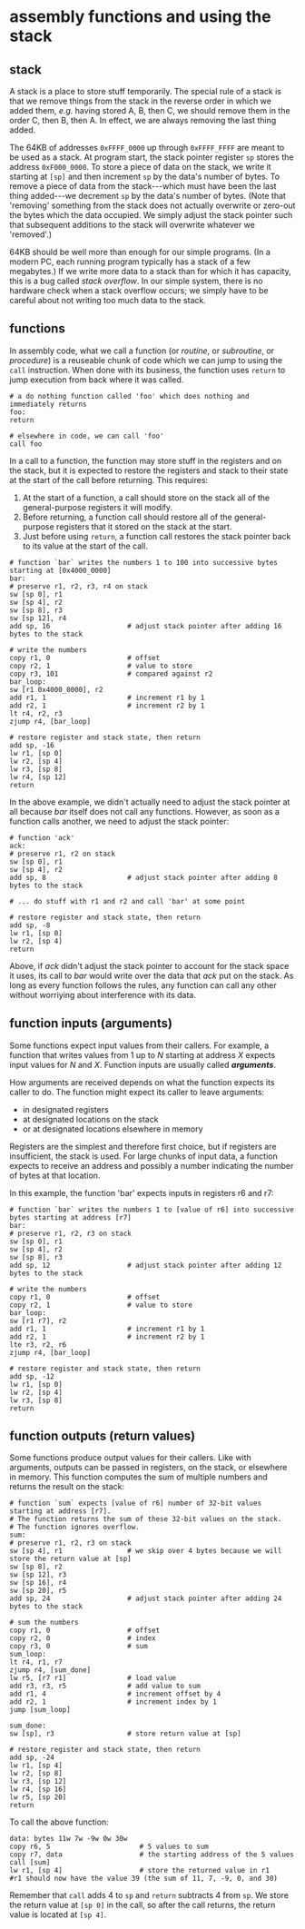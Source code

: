# assembly functions and using the stack

## stack

A stack is a place to store stuff temporarily. The special rule of a stack is that we remove things from the stack in the reverse order in which we added them, *e.g.* having stored A, B, then C, we should remove them in the order C, then B, then A. In effect, we are always removing the last thing added.

The 64KB of addresses `0xFFFF_0000` up through `0xFFFF_FFFF` are meant to be used as a stack. At program start, the stack pointer register `sp` stores the address `0xF000_0000`. To store a piece of data on the stack, we write it starting at `[sp]` and then increment `sp` by the data's number of bytes. To remove a piece of data from the stack---which must have been the last thing added---we decrement `sp` by the data's number of bytes. (Note that 'removing' something from the stack does not actually overwrite or zero-out the bytes which the data occupied. We simply adjust the stack pointer such that subsequent additions to the stack will overwrite whatever we 'removed'.)

64KB should be well more than enough for our simple programs. (In a modern PC, each running program typically has a stack of a few megabytes.) If we write more data to a stack than for which it has capacity, this is a bug called *stack overflow*. In our simple system, there is no hardware check when a stack overflow occurs; we simply have to be careful about not writing too much data to the stack.

## functions

In assembly code, what we call a function (or *routine*, or *subroutine*, or *procedure*) is a reuseable chunk of code which we can jump to using the `call` instruction. When done with its business, the function uses `return` to jump execution from back where it was called.

```
# a do nothing function called 'foo' which does nothing and immediately returns
foo:      
return

# elsewhere in code, we can call 'foo'
call foo
```

In a call to a function, the function may store stuff in the registers and on the stack, but it is expected to restore the registers and stack to their state at the start of the call before returning. This requires:

 1. At the start of a function, a call should store on the stack all of the general-purpose registers it will modify.
 2. Before returning, a function call should restore all of the general-purpose registers that it stored on the stack at the start.
 3. Just before using `return`, a function call restores the stack pointer back to its value at the start of the call.

```
# function `bar` writes the numbers 1 to 100 into successive bytes starting at [0x4000_0000]
bar:
# preserve r1, r2, r3, r4 on stack
sw [sp 0], r1
sw [sp 4], r2
sw [sp 8], r3
sw [sp 12], r4
add sp, 16                   # adjust stack pointer after adding 16 bytes to the stack

# write the numbers
copy r1, 0                   # offset
copy r2, 1                   # value to store
copy r3, 101                 # compared against r2
bar_loop:
sw [r1 0x4000_0000], r2
add r1, 1                    # increment r1 by 1
add r2, 1                    # increment r2 by 1
lt r4, r2, r3
zjump r4, [bar_loop]

# restore register and stack state, then return
add sp, -16                  
lw r1, [sp 0]
lw r2, [sp 4]
lw r3, [sp 8]
lw r4, [sp 12]
return
```

In the above example, we didn't actually need to adjust the stack pointer at all because *bar* itself does not call any functions. However, as soon as a function calls another, we need to adjust the stack pointer:

```
# function 'ack'
ack:
# preserve r1, r2 on stack
sw [sp 0], r1
sw [sp 4], r2
add sp, 8                    # adjust stack pointer after adding 8 bytes to the stack

# ... do stuff with r1 and r2 and call 'bar' at some point

# restore register and stack state, then return
add sp, -8                  
lw r1, [sp 0]
lw r2, [sp 4]
return
```

Above, if *ack* didn't adjust the stack pointer to account for the stack space it uses, its call to *bar* would write over the data that *ack* put on the stack. As long as every function follows the rules, any function can call any other without worriying about interference with its data.

## function inputs (arguments)

Some functions expect input values from their callers. For example, a function that writes values from 1 up to *N* starting at address *X* expects input values for *N* and *X*. Function inputs are usually called ***arguments***.

How arguments are received depends on what the function expects its caller to do. The function might expect its caller to leave arguments:

 - in designated registers
 - at designated locations on the stack
 - or at designated locations elsewhere in memory

Registers are the simplest and therefore first choice, but if registers are insufficient, the stack is used. For large chunks of input data, a function expects to receive an address and possibly a number indicating the number of bytes at that location.

In this example, the function 'bar' expects inputs in registers r6 and r7:

```
# function `bar` writes the numbers 1 to [value of r6] into successive bytes starting at address [r7]
bar:
# preserve r1, r2, r3 on stack
sw [sp 0], r1
sw [sp 4], r2
sw [sp 8], r3
add sp, 12                   # adjust stack pointer after adding 12 bytes to the stack

# write the numbers
copy r1, 0                   # offset
copy r2, 1                   # value to store
bar_loop:
sw [r1 r7], r2
add r1, 1                    # increment r1 by 1
add r2, 1                    # increment r2 by 1
lte r3, r2, r6
zjump r4, [bar_loop]

# restore register and stack state, then return
add sp, -12                  
lw r1, [sp 0]
lw r2, [sp 4]
lw r3, [sp 8]
return
```

## function outputs (return values)

Some functions produce output values for their callers. Like with arguments, outputs can be passed in registers, on the stack, or elsewhere in memory. This function computes the sum of multiple numbers and returns the result on the stack:

```
# function `sum` expects [value of r6] number of 32-bit values starting at address [r7].
# The function returns the sum of these 32-bit values on the stack.
# The function ignores overflow.
sum:
# preserve r1, r2, r3 on stack
sw [sp 4], r1                # we skip over 4 bytes because we will store the return value at [sp]
sw [sp 8], r2
sw [sp 12], r3
sw [sp 16], r4
sw [sp 20], r5
add sp, 24                   # adjust stack pointer after adding 24 bytes to the stack

# sum the numbers
copy r1, 0                   # offset
copy r2, 0                   # index
copy r3, 0                   # sum
sum_loop:
lt r4, r1, r7
zjump r4, [sum_done]
lw r5, [r7 r1]               # load value
add r3, r3, r5               # add value to sum
add r1, 4                    # increment offset by 4
add r2, 1                    # increment index by 1
jump [sum_loop]

sum_done:
sw [sp], r3                  # store return value at [sp]

# restore register and stack state, then return
add sp, -24                  
lw r1, [sp 4]                
lw r2, [sp 8]
lw r3, [sp 12]
lw r4, [sp 16]
lw r5, [sp 20]
return
```

To call the above function:

```
data: bytes 11w 7w -9w 0w 30w
copy r6, 5                      # 5 values to sum
copy r7, data                   # the starting address of the 5 values
call [sum]
lw r1, [sp 4]                   # store the returned value in r1
#r1 should now have the value 39 (the sum of 11, 7, -9, 0, and 30)
```

Remember that `call` adds 4 to `sp` and `return` subtracts 4 from `sp`. We store the return value at `[sp 0]` in the call, so after the call returns, the return value is located at `[sp 4]`.
